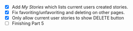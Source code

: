 - [x] Add *My Stories* which lists current users created stories.
- [x] Fix favoriting/unfavoriting and deleting on other pages.
- [x] Only allow current user stories to show DELETE button
- [ ] Finishing Part 5